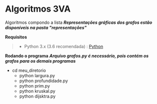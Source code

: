 # Algoritmos 3VA
Algoritmos compondo a lista
***Representações gráficas dos grafos estão disponíveis na pasta "representações"***

**Requisitos**
>- Python 3.x (3.6 recomendada) : [Python](https://www.python.org/downloads/)

**Rodando o programa**
***Arquivo grafos.py é necessário, pois contém os grafos para os demais programas*** 
- cd meu_diretorio
  - python largura.py
  - python profundidade.py
  - python prim.py
  - python kruskal.py
  - python dijsktra.py
